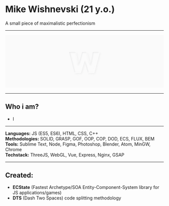 # Mike Wishnevski (21 y.o.)
A small piece of maximalistic perfectionism

---

![Wishnevski GitHub Cover](./cover.png)

---


## Who i am?
- I


---


**Languages:** JS (ES5, ES6), HTML, CSS, C++  
**Methodologies:** SOLID, GRASP, GOF, OOP, COP, DOD, ECS, FLUX, BEM  
**Tools:** Sublime Text, Node, Figma, Photoshop, Blender, Atom, MinGW, Chrome  
**Techstack:** ThreeJS, WebGL, Vue, Express, Nginx, GSAP  


---


## Created:
- **ECState** (Fastest Archetype/SOA Entity-Component-System library for JS applications/games)
- **DTS** (Dash Two Spaces) code splitting methodology
